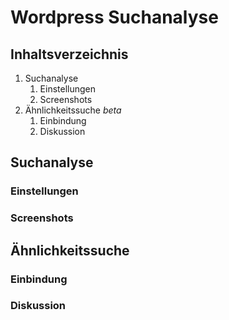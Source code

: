 Wordpress Suchanalyse
==============

Inhaltsverzeichnis
----------------------
1. Suchanalyse
    1. Einstellungen
    2. Screenshots
2. Ähnlichkeitssuche *beta*
    1. Einbindung
    2. Diskussion

Suchanalyse
----------------------

### Einstellungen

### Screenshots

Ähnlichkeitssuche
----------------------

### Einbindung

### Diskussion